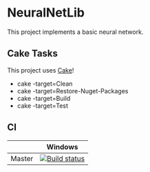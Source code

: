 # NeuralNetLib

This project implements a basic neural network.

## Cake Tasks
This project uses [Cake](https://cakebuild.net)!
* cake -target=Clean
* cake -target=Restore-Nuget-Packages
* cake -target=Build
* cake -target=Test

## CI

|        | Windows |
| ------ | --------|
| Master | [![Build status](https://ci.appveyor.com/api/projects/status/gy1oqhk2mmi9v6qf/branch/master?svg=true)](https://ci.appveyor.com/project/RichTeaMan/neuralnet/branch/master) |
